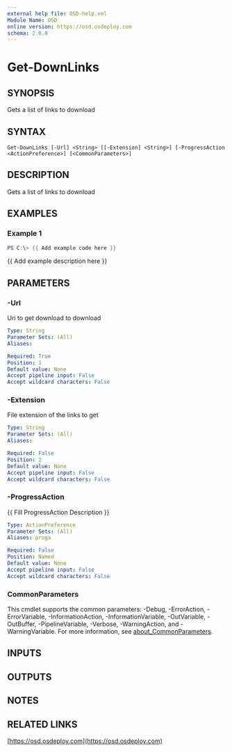 ```yaml
---
external help file: OSD-help.xml
Module Name: OSD
online version: https://osd.osdeploy.com
schema: 2.0.0
---
```


# Get-DownLinks

## SYNOPSIS
Gets a list of links to download

## SYNTAX

```
Get-DownLinks [-Url] <String> [[-Extension] <String>] [-ProgressAction <ActionPreference>] [<CommonParameters>]
```

## DESCRIPTION
Gets a list of links to download

## EXAMPLES

### Example 1
```powershell
PS C:\> {{ Add example code here }}
```

{{ Add example description here }}

## PARAMETERS

### -Url
Uri to get download to download

```yaml
Type: String
Parameter Sets: (All)
Aliases:

Required: True
Position: 1
Default value: None
Accept pipeline input: False
Accept wildcard characters: False
```

### -Extension
File extension of the links to get

```yaml
Type: String
Parameter Sets: (All)
Aliases:

Required: False
Position: 2
Default value: None
Accept pipeline input: False
Accept wildcard characters: False
```

### -ProgressAction
{{ Fill ProgressAction Description }}

```yaml
Type: ActionPreference
Parameter Sets: (All)
Aliases: proga

Required: False
Position: Named
Default value: None
Accept pipeline input: False
Accept wildcard characters: False
```

### CommonParameters
This cmdlet supports the common parameters: -Debug, -ErrorAction, -ErrorVariable, -InformationAction, -InformationVariable, -OutVariable, -OutBuffer, -PipelineVariable, -Verbose, -WarningAction, and -WarningVariable. For more information, see [about_CommonParameters](http://go.microsoft.com/fwlink/?LinkID=113216).

## INPUTS

## OUTPUTS

## NOTES

## RELATED LINKS

[https://osd.osdeploy.com](https://osd.osdeploy.com)

